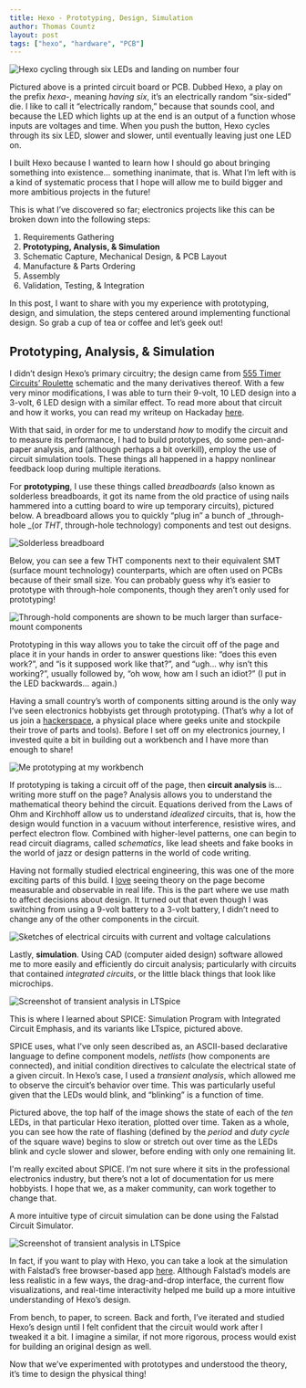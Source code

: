 ```yaml
---
title: Hexo - Prototyping, Design, Simulation
author: Thomas Countz
layout: post
tags: ["hexo", "hardware", "PCB"]
---
```


![Hexo cycling through six LEDs and landing on number four](/assets/images/hexo_gif.gif)


Pictured above is a printed circuit board or PCB. Dubbed Hexo, a play on the prefix _hexa-_, meaning _having six_, it’s an electrically random “six-sided” die. I like to call it “electrically random,” because that sounds cool, and because the LED which lights up at the end is an output of a function whose inputs are voltages and time. When you push the button, Hexo cycles through its six LED, slower and slower, until eventually leaving just one LED on.

I built Hexo because I wanted to learn how I should go about bringing something into existence… something inanimate, that is. What I’m left with is a kind of systematic process that I hope will allow me to build bigger and more ambitious projects in the future! 

This is what I’ve discovered so far; electronics projects like this can be broken down into the following steps:


1. Requirements Gathering
2. **Prototyping, Analysis, & Simulation**
3. Schematic Capture, Mechanical Design, & PCB Layout
4. Manufacture & Parts Ordering
5. Assembly
6. Validation, Testing, & Integration

In this post, I want to share with you my experience with prototyping, design, and simulation, the steps centered around implementing functional design. So grab a cup of tea or coffee and let’s geek out!


## Prototyping, Analysis, & Simulation

I didn’t design Hexo’s primary circuitry; the design came from [555 Timer Circuits’ Roulette](http://www.555-timer-circuits.com/roulette.html) schematic and the many derivatives thereof. With a few very minor modifications, I was able to turn their 9-volt, 10 LED design into a 3-volt, 6 LED design with a similar effect. To read more about that circuit and how it works, you can read my writeup on Hackaday [here](https://hackaday.io/project/178420-hexo/log/190931-how-the-555-roulette-circuit-works).

With that said, in order for me to understand _how_ to modify the circuit and to measure its performance, I had to build prototypes, do some pen-and-paper analysis, and (although perhaps a bit overkill), employ the use of circuit simulation tools. These things all happened in a happy nonlinear feedback loop during multiple iterations.

For **prototyping**, I use these things called _breadboards_ (also known as solderless breadboards, it got its name from the old practice of using nails hammered into a cutting board to wire up temporary circuits), pictured below. A breadboard allows you to quickly “plug in” a bunch of _through-hole _(or _THT_, through-hole technology) components and test out designs.

![Solderless breadboard](/assets/images/breadboard.jpg)

Below, you can see a few THT components next to their equivalent SMT (surface mount technology) counterparts, which are often used on PCBs because of their small size. You can probably guess why it’s easier to prototype with through-hole components, though they aren’t only used for prototyping!

![Through-hold components are shown to be much larger than surface-mount components](/assets/images/components.jpg)

Prototyping in this way allows you to take the circuit off of the page and place it in your hands in order to answer questions like: “does this even work?”, and “is it supposed work like that?”, and “ugh… why isn’t this working?”, usually followed by, “oh wow, how am I such an idiot?” (I put in the LED backwards… again.)

Having a small country’s worth of components sitting around is the only way I’ve seen electronics hobbyists get through prototyping. (That’s why a lot of us join a [hackerspace](https://wiki.hackerspaces.org/List_of_Hacker_Spaces), a physical place where geeks unite and stockpile their trove of parts and tools). Before I set off on my electronics journey, I invested quite a bit in building out a workbench and I have more than enough to share!

![Me prototyping at my workbench](/assets/images/thomas_at_workbench.jpg)

If prototyping is taking a circuit off of the page, then **circuit analysis** is... writing more stuff on the page? Analysis allows you to understand the mathematical theory behind the circuit. Equations derived from the Laws of Ohm and Kirchhoff allow us to understand _idealized_ circuits, that is, how the design would function in a vacuum without interference, resistive wires, and perfect electron flow. Combined with higher-level patterns, one can begin to read circuit diagrams, called _schematics_, like lead sheets and fake books in the world of jazz or design patterns in the world of code writing.

Having not formally studied electrical engineering, this was one of the more exciting parts of this build. I <span style="text-decoration:underline;">love</span> seeing theory on the page become measurable and observable in real life. This is the part where we use math to affect decisions about design. It turned out that even though I was switching from using a 9-volt battery to a 3-volt battery, I didn’t need to change any of the other components in the circuit.

![Sketches of electrical circuits with current and voltage calculations](/assets/images/analysis_on_paper.jpg)


Lastly, **simulation**. Using CAD (computer aided design) software allowed me to more easily and efficiently do circuit analysis; particularly with circuits that contained _integrated circuits_, or the little black things that look like microchips.


![Screenshot of transient analysis in LTSpice](/assets/images/screenshot_of_ltspice.png)



This is where I learned about SPICE: Simulation Program with Integrated Circuit Emphasis, and its variants like LTspice, pictured above.

SPICE uses, what I’ve only seen described as, an ASCII-based declarative language to define component models, _netlists_ (how components are connected), and initial condition directives to calculate the electrical state of a given circuit. In Hexo’s case, I used a _transient analysis_, which allowed me to observe the circuit’s behavior over time. This was particularly useful given that the LEDs would blink, and “blinking” is a function of time.

Pictured above, the top half of the image shows the state of each of the _ten_ LEDs, in that particular Hexo iteration, plotted over time. Taken as a whole, you can see how the rate of flashing (defined by the _period_ and _duty cycle_ of the square wave) begins to slow or stretch out over time as the LEDs blink and cycle slower and slower, before ending with only one remaining lit.

I'm really excited about SPICE. I’m not sure where it sits in the professional electronics industry, but there’s not a lot of documentation for us mere hobbyists. I hope that we, as a maker community, can work together to change that.

A more intuitive type of circuit simulation can be done using the Falstad Circuit Simulator.


![Screenshot of transient analysis in LTSpice](/assets/images/screenshot_of_falstad.png)


In fact, if you want to play with Hexo, you can take a look at the simulation with Falstad’s free browser-based app [here](https://www.falstad.com/circuit/circuitjs.html?ctz=CQAgzCAMB0mQjCeAWaAmMBWAbGMB2TSfZTNTADhG2xEzsjoFMBaeeAKAHcRlHG+vKpx6CWYNL0YsKjNBwAuIKm1pj4taYgrQAnCgrJd2MhnJgVMSBSInjuyGgrZruJHBABnAA4BLAMasACZMAGYAhgCuADYKHABOICw4SRqpYLSqUO5wuZAJSWjIqU6FxSzIVIx4efme6bT4kmwZSNhVSCAR0Z5M3FJJxgMy-AWClQNDjPB5HP4NSU0LWfyweTO1m7mSMGDIaITk8Pj4FDaQ2EVQHABuqYapZMvwT-yT2auY-SxXbE-qr36AMkYim33gDz+zQhxTBPBamRezV+SOu8JRpR+5VR+Xh8FabEx+MRgPR2NoKjS8jJqUyKRWBQRJUpBKW02+vwmWNp1w09HgpSuaCFxQpel0EslG3WQMYQ0EM2KuKQpRSQxS+XmgnIamqaDe8DWW028FY+CgRusyHgEpweDONAO5qsCFlIDMZXdEjRCw0LNoElGeNagc9ofyiW5Hu54d4+Fq-SGAumpWTPoV+oGxPT03+cm9ypjmcE4bdHu1Gv6Nuawl0zUEyurjxBWlJ7quMPbxVLPGF3czTZ7IHVtCTkCVbsVWczyoVrQVbYFwieSbbq8kSdays3uqQW8TtCnCvHPqbFWmdebPp1dFoB0kld7SxS96SDf6r-PSEvX+VN7O4CtABhadkMbAPEO4H9loIYznM36SJ2g4zkgrBUJoawiAh4DFnqQbDoeuEqqMGgQHgFJUFgkgAfqmCIJo2T0G8s7eksyDelC6YcaiZ44v0GRUEsr5sh+SxCUsQ6vqGfY4SRlzgE8aZUUgDySCEEQxAoLDREwQSdMxsCcBokgCUgyDdu07rWO6IDqVEsTabp+kfIZHDGeADx+h5xQempYT2VpOl6YgBmuu5fAXi2cgvrZ-maY5wUfBaYXydad5pGl7qyDZdnxUFzmrClILekUAjemAJ5+RpDn5SFLmujwplKZZKATo1nmZhYxRebOHhphF2Gzmk-VUmkLGIcWJXvokUmdU8sbIPG-GKRB81wY1ln6pRllDqZobKbtqnlRB63ebJ4A7adA03gNQ63Z1J34ZlTgCGkd1vbheFcSZJ7sSZV3lcWH34UySxMgyQA). Although Falstad’s models are less realistic in a few ways, the drag-and-drop interface, the current flow visualizations, and real-time interactivity helped me build up a more intuitive understanding of Hexo’s design.

From bench, to paper, to screen. Back and forth, I’ve iterated and studied Hexo’s design until I felt confident that the circuit would work after I tweaked it a bit. I imagine a similar, if not more rigorous, process would exist for building an original design as well. 

Now that we’ve experimented with prototypes and understood the theory, it’s time to design the physical thing!

